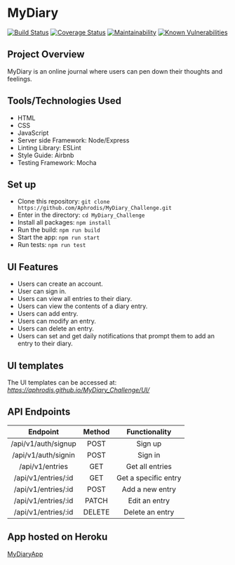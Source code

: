 # MyDiary

[![Build Status](https://travis-ci.com/Aphrodis/MyDiary_Challenge.svg?branch=develop)](https://travis-ci.com/Aphrodis/MyDiary_Challenge) [![Coverage Status](https://coveralls.io/repos/github/Aphrodis/MyDiary_Challenge/badge.svg?branch=develop)](https://coveralls.io/github/Aphrodis/MyDiary_Challenge?branch=develop) [![Maintainability](https://api.codeclimate.com/v1/badges/910f867611f0450cfc87/maintainability)](https://codeclimate.com/github/Aphrodis/MyDiary_Challenge/maintainability) [![Known Vulnerabilities](https://snyk.io/test/github/Aphrodis/MyDiary_Challenge/badge.svg?targetFile=package.json)](https://snyk.io/test/github/Aphrodis/MyDiary_Challenge?targetFile=package.json)

## Project Overview
MyDiary is an online journal where users can pen down their thoughts and feelings.

## Tools/Technologies Used
- HTML
- CSS
- JavaScript
- Server side Framework: Node/Express
- Linting Library: ESLint
- Style Guide: Airbnb
- Testing Framework: Mocha

## Set up
- Clone this repository: ```git clone https://github.com/Aphrodis/MyDiary_Challenge.git```
- Enter in the directory: ```cd MyDiary_Challenge```
- Install all packages: ```npm install```
- Run the build: ```npm run build```
- Start the app: ```npm run start```
- Run tests: ```npm run test```


## UI Features
- Users can create an account.
- User can sign in.
- Users can view all entries to their diary.
- Users can view the contents of a diary entry.
- Users can add entry.
- Users can modify an entry.
- Users can delete an entry.
- Users can set and get daily notifications that prompt them to add an entry to their diary.

## UI templates
The UI templates can be accessed at: *https://aphrodis.github.io/MyDiary_Challenge/UI/*

## API Endpoints
| Endpoint | Method   | Functionality| 
|:----------:|:----------:|:--------------:|
| /api/v1/auth/signup | POST | Sign up |
| /api/v1/auth/signin | POST | Sign in |
| /api/v1/entries | GET | Get all entries|        
| /api/v1/entries/:id | GET | Get a specific entry|
| /api/v1/entries/:id | POST | Add a new entry |
| /api/v1/entries/:id | PATCH | Edit an entry |
| /api/v1/entries/:id | DELETE | Delete an entry |

## App hosted on Heroku
[MyDiaryApp](https://mydiary-application.herokuapp.com)